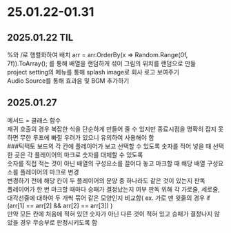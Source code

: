 # 25.01.22-01.31

## 2025.01.22 TIL
%와 /로 행렬화하여 배치
arr = arr.OrderBy(x => Random.Range(0f, 7f)).ToArray(); 를 통해 배열을 랜덤하게 섞어 그림의 위치를 랜덤으로 만듦  
project setting의 메뉴를 통해 splash image로 회사 로고 보여주기  
Audio Source를 통해 효과음 및 BGM 추가하기  

## 2025.01.27
메서드 = 클래스 함수  
재귀 호출의 경우 복잡한 식을 단순하게 만들어 줄 수 있지만 종료시점을 명확히 잡지 못하면 무한 루프에 빠질 우려가 있으니 유의하여 사용해야 함  
###틱택토
보드의 각 칸에 플레이어가 보고 선택할 수 있도록 숫자를 적어 넣을 때 선택한 곳은 각 플레이어의 마크로 숫자를 대체할 수 있도록  
숫자를 직접 적는 것이 아닌 배열의 구성요소를 끌어다 놓고 마크할 때 해당 배열 구성요소를 플레이어의 마크로 변경  
변경하기 전에 해당 칸이 두 플레이어의 문양 중 하나라도 같은 것이 있는지 판독  
플레이어가 한 번 마크할 때마다 승패가 결정났는지 여부 판독 위해 각 가로줄, 세로줄, 대각선줄에 대하여 두 개씩 묶어 같은 모양인지 비교함( ex. 가로 맨 윗줄의 경우 if (arr[1] == arr[2] && arr[2] == arr[3]) )  
만약 모든 칸에 처음에 적혀 있던 숫자가 아닌 다른 것이 적혀 있고 승패가 결정나지 않았을 경우 무승부로 판정시키도록 함
